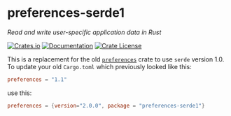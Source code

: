 # preferences-serde1
_Read and write user-specific application data in Rust_

[![Crates.io](https://img.shields.io/crates/v/preferences-serde1.svg)](https://crates.io/crates/preferences-serde1)
[![Documentation](https://docs.rs/preferences-serde1/badge.svg)](https://docs.rs/preferences-serde1/)
[![Crate License](https://img.shields.io/crates/l/preferences-serde1.svg)](https://crates.io/crates/preferences-serde1)

This is a replacement for the old
[`preferences`](https://crates.io/crates/preferences) crate to use `serde`
version 1.0. To update your old `Cargo.toml` which previously looked like this:

```toml
preferences = "1.1"
```

use this:

```toml
preferences = {version="2.0.0", package = "preferences-serde1"}
```
